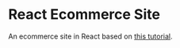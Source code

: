 # React Ecommerce Site

An ecommerce site in React based on [this tutorial](https://www.udemy.com/course/complete-react-developer-zero-to-mastery/).
